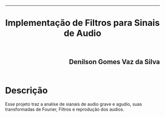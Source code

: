 ﻿***
<h1 align="center" > Implementação de Filtros para Sinais de Audio

<br>
<br>

<h2 align="right" >Denilson Gomes Vaz da Silva<br>
<br>

Descrição
==========

<p>Esse projeto traz a analise de sianais de audio grave e agudio, suas transformadas de Fourier, Filtros e reprodução dos audios.<p/>